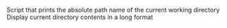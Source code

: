 Script that prints the absolute path name of the current working directory
Display current directory contents in a long format
